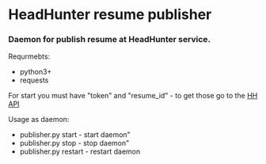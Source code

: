 # HeadHunter resume publisher
### Daemon for publish resume at HeadHunter service.

Requrmebts:
- python3+
- requests

For start you must have "token" and "resume_id" - to get those go to the [HH API](https://dev.hh.ru/)

Usage as daemon:
- publisher.py start - start daemon"
- publisher.py stop - stop daemon"
- publisher.py restart - restart daemon
